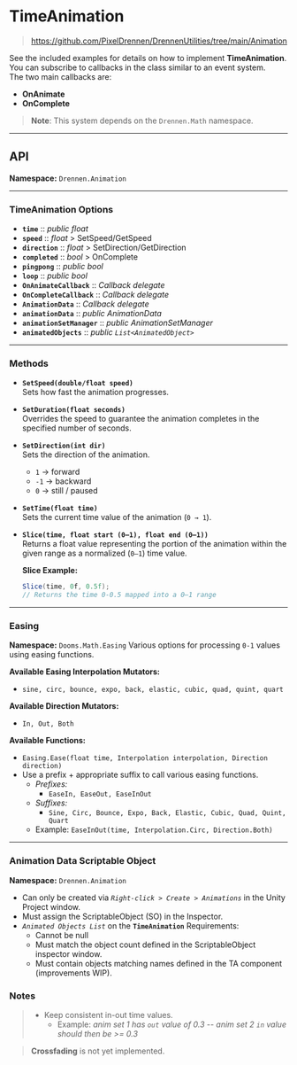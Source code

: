 # TimeAnimation
> https://github.com/PixelDrennen/DrennenUtilities/tree/main/Animation

See the included examples for details on how to implement **TimeAnimation**.  
You can subscribe to callbacks in the class similar to an event system.  
The two main callbacks are:

- **OnAnimate**  
- **OnComplete**  

> **Note**: This system depends on the `Drennen.Math` namespace.

---

## API

**Namespace:** `Drennen.Animation`

---

### TimeAnimation Options
 - **`time`** :: *public float*
 - **`speed`** :: *float* > SetSpeed/GetSpeed
 - **`direction`** :: *float* > SetDirection/GetDirection
 - **`completed`** :: *bool* > OnComplete
 - **`pingpong`** :: *public bool*
 - **`loop`** :: *public bool*
 - **`OnAnimateCallback`** :: *Callback delegate*
 - **`OnCompleteCallback`** :: *Callback delegate*
 - **`AnimationData`** :: *Callback delegate*
 - **`animationData`** :: *public AnimationData*
 - **`animationSetManager`** :: *public AnimationSetManager*
 - **`animatedObjects`** :: *public `List<AnimatedObject>`*

---

### Methods

- **`SetSpeed(double/float speed)`**  
  Sets how fast the animation progresses.

- **`SetDuration(float seconds)`**  
  Overrides the speed to guarantee the animation completes in the specified number of seconds.

- **`SetDirection(int dir)`**  
  Sets the direction of the animation.  
  - `1` → forward  
  - `-1` → backward  
  - `0` → still / paused  

- **`SetTime(float time)`**  
  Sets the current time value of the animation (`0 → 1`).

- **`Slice(time, float start (0–1), float end (0–1))`**  
  Returns a float value representing the portion of the animation within the given range as a normalized (`0–1`) time value.  

  **Slice Example:**  
  ```csharp
  Slice(time, 0f, 0.5f);
  // Returns the time 0-0.5 mapped into a 0–1 range

---

### Easing
 **Namespace:** `Dooms.Math.Easing`
 Various options for processing `0-1` values using easing functions.
 
 **Available Easing Interpolation Mutators:**
  - `sine, circ, bounce, expo, back, elastic, cubic, quad, quint, quart`
  
 **Available Direction Mutators:**
  - `In, Out, Both`

 **Available Functions:**
  - `Easing.Ease(float time, Interpolation interpolation, Direction direction)`
  - Use a prefix + appropriate suffix to call various easing functions.
    - *Prefixes:*
      - `EaseIn, EaseOut, EaseInOut`
    - *Suffixes:*
      - `Sine, Circ, Bounce, Expo, Back, Elastic, Cubic, Quad, Quint, Quart`
    - Example: `EaseInOut(time, Interpolation.Circ, Direction.Both)`

---

### Animation Data Scriptable Object
**Namespace:** `Drennen.Animation`

  - Can only be created via *`Right-click > Create > Animations`* in the Unity Project window.
  - Must assign the ScriptableObject (SO) in the Inspector.
  - *`Animated Objects List`* on the **`TimeAnimation`** Requirements:
    - Cannot be null
	- Must match the object count defined in the ScriptableObject inspector window.
	- Must contain objects matching names defined in the TA component (improvements WIP).
	
### Notes
 > - Keep consistent in-out time values. 
 >   - Example: *anim set 1 has `out` value of 0.3* -- *anim set 2 `in` value should then be >= 0.3*

 > **Crossfading** is not yet implemented.
